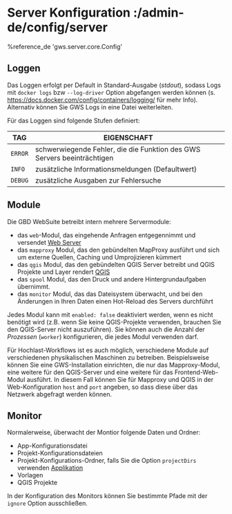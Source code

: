 # Server Konfiguration :/admin-de/config/server

%reference_de 'gws.server.core.Config'

## Loggen

Das Loggen erfolgt per Default in Standard-Ausgabe (*stdout*), sodass Logs mit ``docker logs`` bzw ``--log-driver`` Option abgefangen werden können (s. https://docs.docker.com/config/containers/logging/ für mehr Info). Alternativ können Sie GWS Logs in eine Datei weiterleiten.

Für das Loggen sind folgende Stufen definiert:


| TAG | EIGENSCHAFT |
|---|---|
| ``ERROR`` | schwerwiegende Fehler, die die Funktion des GWS Servers beeinträchtigen |
| ``INFO`` | zusätzliche Informationsmeldungen (Defaultwert) |
| ``DEBUG`` | zusätzliche Ausgaben zur Fehlersuche |

## Module

Die GBD WebSuite betreibt intern mehrere Servermodule:

- das ``web``-Modul, das eingehende Anfragen entgegennimmt und versendet [Web Server](/admin-de/config/web)
- das ``mapproxy`` Modul, das den gebündelten MapProxy ausführt und sich um externe Quellen, Caching und Umprojizieren kümmert
- das ``qgis`` Modul, das den gebündelten QGIS Server betreibt und QGIS Projekte und Layer rendert [QGIS](/admin-de/intro/concepts)
- das ``spool`` Modul, das den Druck und andere Hintergrundaufgaben übernimmt.
- das ``monitor`` Modul, das das Dateisystem überwacht, und bei den Änderungen in Ihren Daten einen Hot-Reload des Servers durchführt

Jedes Modul kann mit ``enabled: false`` deaktiviert werden, wenn es nicht benötigt wird (z.B. wenn Sie keine QGIS-Projekte verwenden, brauchen Sie den QGIS-Server nicht auszuführen). Sie können auch die Anzahl der *Prozessen* (``worker``) konfigurieren, die jedes Modul verwenden darf.

Für Hochlast-Workflows ist es auch möglich, verschiedene Module auf verschiedenen physikalischen Maschinen zu betreiben. Beispielsweise können Sie eine GWS-Installation einrichten, die nur das Mapproxy-Modul, eine weitere für den QGIS-Server und eine weitere für das Frontend-Web-Modul ausführt. In diesem Fall können Sie für Mapproxy und QGIS in der Web-Konfiguration ``host`` and ``port`` angeben, so dass diese über das Netzwerk abgefragt werden können.

## Monitor

Normalerweise, überwacht der Montior folgende Daten und Ordner:

- App-Konfigurationsdatei
- Projekt-Konfigurationsdateien
- Projekt-Konfigurations-Ordner, falls Sie die Option ``projectDirs`` verwenden [Applikation](/admin-de/config/applikation)
- Vorlagen
- QGIS Projekte

In der Konfiguration des Monitors können Sie bestimmte Pfade mit der ``ignore`` Option ausschließen.
